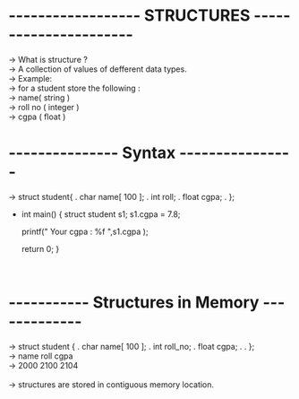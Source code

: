# ------------------ STRUCTURES ----------------------
-> What is structure ?
<br>
-> A collection of values of defferent data types.
<br>
-> Example: 
<br>
-> for a student store the following :
<br>
-> name( string )
<br>
-> roll no ( integer )
<br>
-> cgpa ( float )
<br>

# --------------- Syntax ----------------
-> struct student{
.                    char name[ 100 ];
.                    int roll;
.                    float cgpa;
.                };
<br>
- int main()
{
    struct student s1;
    s1.cgpa = 7.8;

    printf(" Your cgpa : %f ",s1.cgpa );

    return 0;
}
<br>

# ----------- Structures in Memory -------------
-> struct student {
.                    char  name[ 100 ];
.                    int roll_no;
.                    float cgpa;
.
.                  };
<br>
-> name         roll              cgpa
<br>
-> 2000         2100              2104 
<br>       
-> structures are stored in contiguous memory location.